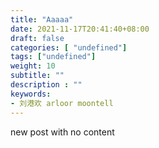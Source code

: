 ```yaml
---
title: "Aaaaa"
date: 2021-11-17T20:41:40+08:00
draft: false
categories: [ "undefined"]
tags: ["undefined"]
weight: 10
subtitle: ""
description : ""
keywords:
- 刘港欢 arloor moontell
---
```


new post with no content